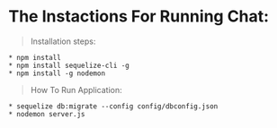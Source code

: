 # The Instactions For Running Chat:
> Installation steps:
```
* npm install
* npm install sequelize-cli -g
* npm install -g nodemon
```

> How To Run Application:
```
* sequelize db:migrate --config config/dbconfig.json
* nodemon server.js
```